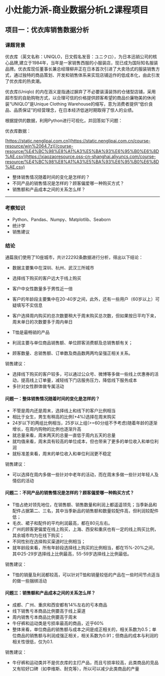 # 小灶能力派-商业数据分析L2课程项目
## 项目一：优衣库销售数据分析

### **课题背景**

优衣库（英文名称：UNIQLO，日文假名发音：ユニクロ），为日本迅销公司的核心品牌,建立于1984年，当年是一家销售西服的小服装店，现已成为国际知名服装品牌。优衣库现任董事长兼总经理柳井正在日本首次引进了大卖场式的服装销售方式，通过独特的商品策划、开发和销售体系来实现店铺运作的低成本化，由此引发了优衣库的热卖潮。

优衣库(Uniqlo)  的内在涵义是指通过摒弃了不必要装潢装饰的仓储型店铺，采用超市型的自助购物方式，以合理可信的价格提供顾客希望的商品价廉物美的休闲装“UNIQLO”是Unique  Clothing Warehouse的缩写，意为消费者提供“低价良品、品质保证”的经营理念，在日本经济低迷时期取得了惊人的业绩。

根据提供的数据，利用Python进行可视化，并回答如下问题：

优衣库数据：

[https://static.nenglipai.com.cn](https://static.nenglipai.com.cn/course-resource/win%2064.7z)[/course-resource/%E4%BC%98%E8%A1%A3%E5%BA%93%E6%95%B0%E6%8D%AE.csv](https://xiaozaoresource.oss-cn-shanghai.aliyuncs.com/course-resource/%E4%BC%98%E8%A1%A3%E5%BA%93%E6%95%B0%E6%8D%AE.csv)

- 整体销售情况随着时间的变化是怎样的？
- 不同产品的销售情况是怎样的？顾客偏爱哪一种购买方式？
- 销售额和产品成本之间的关系怎么样？

------

### 考察知识

- Python、Pandas、Numpy、Matplotlib、Seaborn
- 统计学
- 销售建议

### 结论

通篇我们使用了10座城市，共计22292条数据进行分析，得出以下结论：

- 数据主要集中在深圳、杭州、武汉三所城市
- 选择线下购买的客户远大于线上购买
- 客户中女性数量多于男性近一倍
- 客户的年龄段主要集中在20-40岁之间，此外，还有一些用户（60岁以上）可疑填写不实信息
- 客户选择周内购买的总次数要稍大于周末购买总次数，但如果按日平均下来，周末单日的次数要多于周内单日
- T恤是最畅销的产品

- 利润主要与单位商品销售额、单位顾客消费额及总销售额有关；
- 顾客数量、总销售额、订单数及商品数两两均呈强正相关关系。

销售建议：
- 选择线下购买的客户较多，可以通过公众号、微博等多做一些线上优惠券的活动，提高线上订单量，减轻线下门店服务压力，降低线下服务成本
- 多针对女性群体做专属活动

#### 问题一：整体销售情况随着时间的变化是怎样的？

- 不管是周内还是周末，选择线上和线下的客户比例相当
- 相比于女生，男生有稍高的比例(+4%)选择在周末购买
- 24岁以下的两组比例相当，25岁以上组(>=60分组不予考虑)随着年龄的逐渐增长，在周内购物的比例也逐渐升高
- 就总量来看，周末两天的总量一直低于周内五天的总量
- 就均值来看，周末具有较高的单位成本，但也带来了更多的单位收入和单位利润
- 就标准差来看，周末的单位收入和单位利润更不稳定

销售建议：

- 可以选择在周内多做一些针对中老年的活动，而在周末多做一些针对年轻人及情侣的活动

#### 问题二：不同产品的销售情况是怎样的？顾客偏爱哪一种购买方式？
- T恤占绝对领先地位，在销售额、销售数量和利润上都遥遥领先；当季新品和配件占据第二、三名，其中当季新品的销售额和数量较配件高，但利润较配件低；
- 毛衣、裙子和配件的平均利润最高，都在80元左右。
- 广州的顾客更偏爱在线上购买，上海、西安和重庆也有一定的线上购买比例，其余城市均为在线下购买；
- 不同性别在选择购买渠道时比例相当；
- 就年龄段来看，所有年龄段选择线上购买的比例相当，都在15%-20%之间，其中25-29岁选择线上比例最高，55-59岁选择线上比例最低。

销售建议：

- T恤的销量及利润都较高，可以针对T恤和销量较低的产品在一些时间节点适当的做一些捆绑活动

#### 问题三：销售额和产品成本之间的关系怎么样？
- 成都、广州、重庆和西安都有14%左右的亏本商品
- 线下销售亏本商品比例要高于线上渠道
- 周内销售亏本商品比例要高于周末
- 牛仔裤和运动类是亏损率最高的商品，近乎60%
- 整体来看，单位商品的销售额与成本之间是成正相关的，相关系数为0.5；单位商品的销售额与利润成强正相关，相关系数为0.91；但商品的成本与利润的相关性很低，仅为0.1.

销售建议：

- 牛仔裤和运动类并不是优衣库的主打产品，而且亏损率较高，此类商品的竞品又有较好口碑（如李维斯、耐克等），所以可以减少此类商品的产量